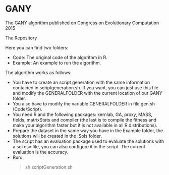 # GANY
The GANY algorithm published on Congress on Evolutionary Computation 2015 

The Repository

Here you can find two folders: 
- Code: The original code of the algorithm in R.
- Example: An example to run the algorithm.

The algorithm works as follows: 
- You have to create an script generation with the same information contained in scriptgeneration.sh. If you want, you can just use this file and modify the GENERALFOLDER with the current location of our GANY folder. 
- You also have to modify the variable GENERALFOLDER in file gen.sh (Code/Script).
- You need R and the following packages: kernlab, GA, proxy, MASS, fields, matrixStats and compiler (the last is to compile the fitness and make your algorithm faster but it is not available in all R distributions).
- Prepare the dataset in the same way you have in the Example folder, the solutions will be created in the .Sols folder.
- The script has an evaluation package used to evaluate the solutions with a sol.csv file, you can also configure it in the script. The current evaluation is the accuracy.
- Run:
	> sh scriptGeneration.sh
